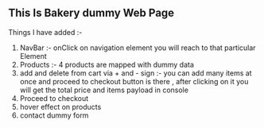 <h2>This Is Bakery dummy Web Page </h2>

Things I have added :- 
<ol>
<li> NavBar :- onClick on navigation element you will reach to that particular Element</li>
<li> Products :-  4 products are mapped with dummy data </li>
<li> add and delete from cart via + and - sign :-   you can add many items at once and proceed to checkout button is there , after clicking on it you will get                                                             the total price and items payload in console</li>

<li> Proceed to checkout</li>
<li> hover effect on products</li>
<li> contact dummy form</li>


